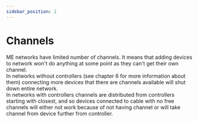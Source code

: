 ```yaml
---
sidebar_position: 2
---
```


# Channels

ME networks have limited number of channels. It means that adding devices to
network won't do anything at some point as they can't get their own channel.  
In networks without controllers (see chapter 6 for more information about them)
connecting more devices that there are channels available will shut down entire
network.  
In networks with controllers channels are distributed from controllers starting
with closest, and so devices connected to cable with no free channels will
either not work because of not having channel or will take channel from device
further from controller.
